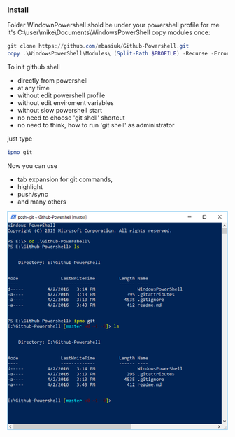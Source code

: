 ### Install
Folder WindownPowershell shold be under your powershell profile
for me it's C:\user\mike\Documents\WindowsPowerShell
copy modules once:
```powershell
git clone https://github.com/mbasiuk/Github-Powershell.git
copy .\WindowsPowerShell\Modules\ (Split-Path $PROFILE) -Recurse -ErrorAction Ignore
```

To init github shell
* directly from powershell
* at any time
* without edit powershell profile
* without edit enviroment variables
* without slow powershell start
* no need to choose 'git shell' shortcut
* no need to think, how to run 'git shell' as administrator

just type

```powershell
ipmo git
```

Now you can use 
* tab expansion for git commands, 
* highlight
* push/sync
* and many others


![ipmogit](ipmogit.png)